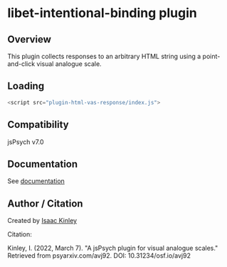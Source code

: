 # libet-intentional-binding plugin

## Overview

This plugin collects responses to an arbitrary HTML string using a point-and-click visual analogue scale.

## Loading

```js
<script src="plugin-html-vas-response/index.js">
```

## Compatibility

jsPsych v7.0

## Documentation

See [documentation](docs/jspsych-html-vas-response.md)

## Author / Citation

Created by [Isaac Kinley](https://github.com/kinleyid)

Citation:

Kinley, I. (2022, March 7). "A jsPsych plugin for visual analogue scales." Retrieved from psyarxiv.com/avj92. DOI: 10.31234/osf.io/avj92